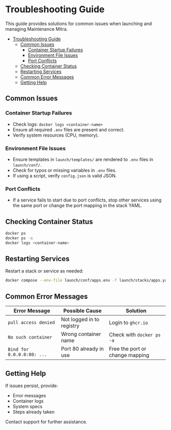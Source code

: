 # Troubleshooting Guide

This guide provides solutions for common issues when launching and managing Maintenance Mitra.

- [Troubleshooting Guide](#troubleshooting-guide)
  - [Common Issues](#common-issues)
    - [Container Startup Failures](#container-startup-failures)
    - [Environment File Issues](#environment-file-issues)
    - [Port Conflicts](#port-conflicts)
  - [Checking Container Status](#checking-container-status)
  - [Restarting Services](#restarting-services)
  - [Common Error Messages](#common-error-messages)
  - [Getting Help](#getting-help)

## Common Issues

### Container Startup Failures

- Check logs: `docker logs <container-name>`
- Ensure all required `.env` files are present and correct.
- Verify system resources (CPU, memory).

### Environment File Issues

- Ensure templates in `launch/templates/` are rendered to `.env` files in `launch/conf/`.
- Check for typos or missing variables in `.env` files.
- If using a script, verify `config.json` is valid JSON.

### Port Conflicts

- If a service fails to start due to port conflicts, stop other services using the same port or change the port mapping in the stack YAML.

## Checking Container Status

```bash
docker ps
docker ps -a
docker logs <container-name>
```

## Restarting Services

Restart a stack or service as needed:

```bash
docker compose --env-file launch/conf/apps.env -f launch/stacks/apps.yaml restart
```

## Common Error Messages

| Error Message                                    | Possible Cause                        | Solution                                  |
| ------------------------------------------------ | ------------------------------------- | ------------------------------------------ |
| `pull access denied`                             | Not logged in to registry             | Login to `ghcr.io`                        |
| `No such container`                             | Wrong container name                  | Check with `docker ps -a`                 |
| `Bind for 0.0.0.0:80: ...`                      | Port 80 already in use                | Free the port or change mapping           |

## Getting Help

If issues persist, provide:
- Error messages
- Container logs
- System specs
- Steps already taken

Contact support for further assistance.
